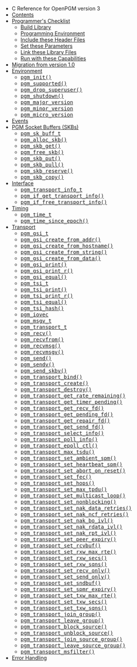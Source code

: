   * C Reference for OpenPGM version 3
  * [Contents](OpenPgm3CReference.md)
  * [Programmer's Checklist](OpenPgm3CReferenceProgrammersChecklist.md)
    * [Build Library](OpenPgm3CReferenceBuildLibrary.md)
    * [Programming Environment](OpenPgm3CReferenceProgrammingEnvironment.md)
    * [Include these Header Files](OpenPgm3CReferenceIncludeTheseHeaderFiles.md)
    * [Set these Parameters](OpenPgm3CReferenceSetTheseParameters.md)
    * [Link these Library Files](OpenPgm3CReferenceLinkTheseLibraryFiles.md)
    * [Run with these Capabilities](OpenPgm3CReferenceRunWithTheseCapabilities.md)
  * [Migration from version 1.0](OpenPgm3CReferenceMigration.md)
  * [Environment](OpenPgm3CReferenceEnvironment.md)
    * <tt><a href='OpenPgm3CReferencePgmInit.md'>pgm_init()</a></tt>
    * <tt><a href='OpenPgm3CReferencePgmSupported.md'>pgm_supported()</a></tt>
    * <tt><a href='OpenPgm3CReferencePgmDropSuperUser.md'>pgm_drop_superuser()</a></tt>
    * <tt><a href='OpenPgm3CReferencePgmShutdown.md'>pgm_shutdown()</a></tt>
    * <tt><a href='OpenPgm3CReferencePgmCheckVersion.md'>pgm_major_version</a></tt>
    * <tt><a href='OpenPgm3CReferencePgmCheckVersion.md'>pgm_minor_version</a></tt>
    * <tt><a href='OpenPgm3CReferencePgmCheckVersion.md'>pgm_micro_version</a></tt>
  * [Events](OpenPgm3CReferenceEvents.md)
  * [PGM Socket Buffers (SKBs)](OpenPgm3CReferencePgmSkbs.md)
    * <tt><a href='OpenPgm3CReferencePgmSkBuffT.md'>pgm_sk_buff_t</a></tt>
    * <tt><a href='OpenPgm3CReferencePgmAllocSkb.md'>pgm_alloc_skb()</a></tt>
    * <tt><a href='OpenPgm3CReferencePgmAllocSkb.md'>pgm_skb_get()</a></tt>
    * <tt><a href='OpenPgm3CReferencePgmAllocSkb.md'>pgm_free_skb()</a></tt>
    * <tt><a href='OpenPgm3CReferencePgmSkbPut.md'>pgm_skb_put()</a></tt>
    * <tt><a href='OpenPgm3CReferencePgmSkbPut.md'>pgm_skb_pull()</a></tt>
    * <tt><a href='OpenPgm3CReferencePgmSkbPut.md'>pgm_skb_reserve()</a></tt>
    * <tt><a href='OpenPgm3CReferencePgmSkbCopy.md'>pgm_skb_copy()</a></tt>
  * [Interface](OpenPgm3CReferenceInterface.md)
    * <tt><a href='OpenPgm3CReferencePgmTransportInfoT.md'>pgm_transport_info_t</a></tt>
    * <tt><a href='OpenPgm3CReferencePgmIfGetTransportInfo.md'>pgm_if_get_transport_info()</a></tt>
    * <tt><a href='OpenPgm3CReferencePgmIfGetTransportInfo.md'>pgm_if_free_transport_info()</a></tt>
  * [Timing](OpenPgm3CReferenceTiming.md)
    * <tt><a href='OpenPgm3CReferencePgmTimeT.md'>pgm_time_t</a></tt>
    * <tt><a href='OpenPgm3CReferencePgmTimeSinceEpoch.md'>pgm_time_since_epoch()</a></tt>
  * [Transport](OpenPgm3CReferenceTransport.md)
    * <tt><a href='OpenPgm3CReferencePgmGsiT.md'>pgm_gsi_t</a></tt>
    * <tt><a href='OpenPgm3CReferencePgmGsiCreateFromAddr.md'>pgm_gsi_create_from_addr()</a></tt>
    * <tt><a href='OpenPgm3CReferencePgmGsiCreateFromHostname.md'>pgm_gsi_create_from_hostname()</a></tt>
    * <tt><a href='OpenPgm3CReferencePgmGsiCreateFromString.md'>pgm_gsi_create_from_string()</a></tt>
    * <tt><a href='OpenPgm3CReferencePgmGsiCreateFromData.md'>pgm_gsi_create_from_data()</a></tt>
    * <tt><a href='OpenPgm3CReferencePgmGsiPrint.md'>pgm_gsi_print()</a></tt>
    * <tt><a href='OpenPgm3CReferencePgmGsiPrint.md'>pgm_gsi_print_r()</a></tt>
    * <tt><a href='OpenPgm3CReferencePgmGsiEqual.md'>pgm_gsi_equal()</a></tt>
    * <tt><a href='OpenPgm3CReferencePgmTsiT.md'>pgm_tsi_t</a></tt>
    * <tt><a href='OpenPgm3CReferencePgmTsiPrint.md'>pgm_tsi_print()</a></tt>
    * <tt><a href='OpenPgm3CReferencePgmTsiPrint.md'>pgm_tsi_print_r()</a></tt>
    * <tt><a href='OpenPgm3CReferencePgmTsiEqual.md'>pgm_tsi_equal()</a></tt>
    * <tt><a href='OpenPgm3CReferencePgmTsiEqual.md'>pgm_tsi_hash()</a></tt>
    * <tt><a href='OpenPgm3CReferencePgmIoVec.md'>pgm_iovec</a></tt>
    * <tt><a href='OpenPgm3CReferencePgmMsgvT.md'>pgm_msgv_t</a></tt>
    * <tt><a href='OpenPgm3CReferencePgmTransportT.md'>pgm_transport_t</a></tt>
    * <tt><a href='OpenPgm3CReferencePgmRecv.md'>pgm_recv()</a></tt>
    * <tt><a href='OpenPgm3CReferencePgmRecv.md'>pgm_recvfrom()</a></tt>
    * <tt><a href='OpenPgm3CReferencePgmRecv.md'>pgm_recvmsg()</a></tt>
    * <tt><a href='OpenPgm3CReferencePgmRecvMsgv.md'>pgm_recvmsgv()</a></tt>
    * <tt><a href='OpenPgm3CReferencePgmSend.md'>pgm_send()</a></tt>
    * <tt><a href='OpenPgm3CReferencePgmSendv.md'>pgm_sendv()</a></tt>
    * <tt><a href='OpenPgm3CReferencePgmSendSkbv.md'>pgm_send_skbv()</a></tt>
    * <tt><a href='OpenPgm3CReferencePgmTransportBind.md'>pgm_transport_bind()</a></tt>
    * <tt><a href='OpenPgm3CReferencePgmTransportCreate.md'>pgm_transport_create()</a></tt>
    * <tt><a href='OpenPgm3CReferencePgmTransportDestroy.md'>pgm_transport_destroy()</a></tt>
    * <tt><a href='OpenPgm3CReferencePgmTransportGetRateRemaining.md'>pgm_transport_get_rate_remaining()</a></tt>
    * <tt><a href='OpenPgm3CReferencePgmTransportGetTimerPending.md'>pgm_transport_get_timer_pending()</a></tt>
    * <tt><a href='OpenPgm3CReferencePgmTransportGetRecvFd.md'>pgm_transport_get_recv_fd()</a></tt>
    * <tt><a href='OpenPgm3CReferencePgmTransportGetRecvFd.md'>pgm_transport_get_pending_fd()</a></tt>
    * <tt><a href='OpenPgm3CReferencePgmTransportGetRecvFd.md'>pgm_transport_get_repair_fd()</a></tt>
    * <tt><a href='OpenPgm3CReferencePgmTransportGetRecvFd.md'>pgm_transport_get_send_fd()</a></tt>
    * <tt><a href='OpenPgm3CReferencePgmTransportSelectInfo.md'>pgm_transport_select_info()</a></tt>
    * <tt><a href='OpenPgm3CReferencePgmTransportPollInfo.md'>pgm_transport_poll_info()</a></tt>
    * <tt><a href='OpenPgm3CReferencePgmTransportEpollCtl.md'>pgm_transport_epoll_ctl()</a></tt>
    * <tt><a href='OpenPgm3CReferencePgmTransportMaxTsdu.md'>pgm_transport_max_tsdu()</a></tt>
    * <tt><a href='OpenPgm3CReferencePgmTransportSetAmbientSpm.md'>pgm_transport_set_ambient_spm()</a></tt>
    * <tt><a href='OpenPgm3CReferencePgmTransportSetHeartbeatSpm.md'>pgm_transport_set_heartbeat_spm()</a></tt>
    * <tt><a href='OpenPgm3CReferencePgmTransportSetAbortOnReset.md'>pgm_transport_set_abort_on_reset()</a></tt>
    * <tt><a href='OpenPgm3CReferencePgmTransportSetFec.md'>pgm_transport_set_fec()</a></tt>
    * <tt><a href='OpenPgm3CReferencePgmTransportSetHops.md'>pgm_transport_set_hops()</a></tt>
    * <tt><a href='OpenPgm3CReferencePgmTransportSetMaxTpdu.md'>pgm_transport_set_max_tpdu()</a></tt>
    * <tt><a href='OpenPgm3CReferencePgmTransportSetMulticastLoop.md'>pgm_transport_set_multicast_loop()</a></tt>
    * <tt><a href='OpenPgm3CReferencePgmTransportSetNonBlocking.md'>pgm_transport_set_nonblocking()</a></tt>
    * <tt><a href='OpenPgm3CReferencePgmTransportSetNakDataRetries.md'>pgm_transport_set_nak_data_retries()</a></tt>
    * <tt><a href='OpenPgm3CReferencePgmTransportSetNakNcfRetries.md'>pgm_transport_set_nak_ncf_retries()</a></tt>
    * <tt><a href='OpenPgm3CReferencePgmTransportSetNakBoIvl.md'>pgm_transport_set_nak_bo_ivl()</a></tt>
    * <tt><a href='OpenPgm3CReferencePgmTransportSetNakRdataIvl.md'>pgm_transport_set_nak_rdata_ivl()</a></tt>
    * <tt><a href='OpenPgm3CReferencePgmTransportSetNakRptIvl.md'>pgm_transport_set_nak_rpt_ivl()</a></tt>
    * <tt><a href='OpenPgm3CReferencePgmTransportSetPeerExpiry.md'>pgm_transport_set_peer_expiry()</a></tt>
    * <tt><a href='OpenPgm3CReferencePgmTransportSetRcvBuf.md'>pgm_transport_set_rcvbuf()</a></tt>
    * <tt><a href='OpenPgm3CReferencePgmTransportSetRxwMaxRte.md'>pgm_transport_set_rxw_max_rte()</a></tt>
    * <tt><a href='OpenPgm3CReferencePgmTransportSetRxwSecs.md'>pgm_transport_set_rxw_secs()</a></tt>
    * <tt><a href='OpenPgm3CReferencePgmTransportSetRxwSqns.md'>pgm_transport_set_rxw_sqns()</a></tt>
    * <tt><a href='OpenPgm3CReferencePgmTransportSetRecvOnly.md'>pgm_transport_set_recv_only()</a></tt>
    * <tt><a href='OpenPgm3CReferencePgmTransportSetSendOnly.md'>pgm_transport_set_send_only()</a></tt>
    * <tt><a href='OpenPgm3CReferencePgmTransportSetSndBuf.md'>pgm_transport_set_sndbuf()</a></tt>
    * <tt><a href='OpenPgm3CReferencePgmTransportSetSpmrExpiry.md'>pgm_transport_set_spmr_expiry()</a></tt>
    * <tt><a href='OpenPgm3CReferencePgmTransportSetTxwMaxRte.md'>pgm_transport_set_txw_max_rte()</a></tt>
    * <tt><a href='OpenPgm3CReferencePgmTransportSetTxwSecs.md'>pgm_transport_set_txw_secs()</a></tt>
    * <tt><a href='OpenPgm3CReferencePgmTransportSetTxwSqns.md'>pgm_transport_set_txw_sqns()</a></tt>
    * <tt><a href='OpenPgm3CReferencePgmTransportJoinGroup.md'>pgm_transport_join_group()</a></tt>
    * <tt><a href='OpenPgm3CReferencePgmTransportJoinGroup.md'>pgm_transport_leave_group()</a></tt>
    * <tt><a href='OpenPgm3CReferencePgmTransportBlockSource.md'>pgm_transport_block_source()</a></tt>
    * <tt><a href='OpenPgm3CReferencePgmTransportBlockSource.md'>pgm_transport_unblock_source()</a></tt>
    * <tt><a href='OpenPgm3CReferencePgmTransportJoinSourceGroup.md'>pgm_transport_join_source_group()</a></tt>
    * <tt><a href='OpenPgm3CReferencePgmTransportJoinSourceGroup.md'>pgm_transport_leave_source_group()</a></tt>
    * <tt><a href='OpenPgm3CReferencePgmTransportMsFilter.md'>pgm_transport_msfilter()</a></tt>
  * [Error Handling](OpenPgm3CReferenceErrorHandling.md)